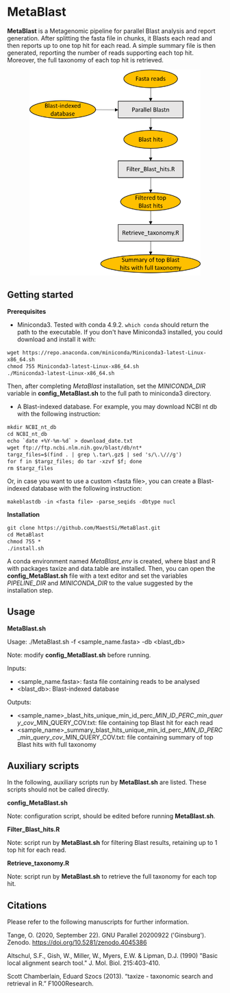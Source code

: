 # MetaBlast

**MetaBlast** is a Metagenomic pipeline for parallel Blast analysis and report generation. After splitting the fasta file in chunks, it Blasts each read and then reports up to one top hit for each read. A simple summary file is then generated, reporting the number of reads supporting each top hit. Moreover, the full taxonomy of each top hit is retrieved.

<p align="center">
  <img src="Figures/MetaBlast.png" alt="drawing" width="400" title="MetaBlast_pipeline">
</p>

## Getting started

**Prerequisites**

* Miniconda3.
Tested with conda 4.9.2.
```which conda``` should return the path to the executable.
If you don't have Miniconda3 installed, you could download and install it with:
```
wget https://repo.anaconda.com/miniconda/Miniconda3-latest-Linux-x86_64.sh
chmod 755 Miniconda3-latest-Linux-x86_64.sh
./Miniconda3-latest-Linux-x86_64.sh
```

Then, after completing _MetaBlast_ installation, set the _MINICONDA_DIR_ variable in **config_MetaBlast.sh** to the full path to miniconda3 directory.

* A Blast-indexed database. For example, you may download NCBI nt db with the following instruction:

```
mkdir NCBI_nt_db
cd NCBI_nt_db
echo `date +%Y-%m-%d` > download_date.txt
wget ftp://ftp.ncbi.nlm.nih.gov/blast/db/nt*
targz_files=$(find . | grep \.tar\.gz$ | sed 's/\.\///g')
for f in $targz_files; do tar -xzvf $f; done
rm $targz_files
```

Or, in case you want to use a custom \<fasta file\>, you can create a Blast-indexed database with the following instruction:

```
makeblastdb -in <fasta file> -parse_seqids -dbtype nucl
```

**Installation**

```
git clone https://github.com/MaestSi/MetaBlast.git
cd MetaBlast
chmod 755 *
./install.sh
```

A conda environment named _MetaBlast_env_ is created, where blast and R with packages taxize and data.table are installed.
Then, you can open the **config_MetaBlast.sh** file with a text editor and set the variables _PIPELINE_DIR_ and _MINICONDA_DIR_ to the value suggested by the installation step.

## Usage

**MetaBlast.sh**

Usage:
./MetaBlast.sh -f \<sample\_name.fasta\> -db \<blast_db\>

Note: modify **config_MetaBlast.sh** before running.

Inputs:

* \<sample\_name.fasta\>: fasta file containing reads to be analysed
* \<blast_db\>: Blast-indexed database

Outputs:
* \<sample_name\>\_blast\_hits\_unique\_min\_id\_perc\_$MIN\_ID\_PERC\_min\_query\_cov\_$MIN\_QUERY\_COV.txt: file containing top Blast hit for each read
* \<sample_name\>\_summary\_blast\_hits\_unique\_min\_id\_perc\_$MIN\_ID\_PERC\_min\_query\_cov\_$MIN\_QUERY\_COV.txt: file containing summary of top Blast hits with full taxonomy

## Auxiliary scripts

In the following, auxiliary scripts run by **MetaBlast.sh** are listed. These scripts should not be called directly.

**config_MetaBlast.sh**

Note: configuration script, should be edited before running **MetaBlast.sh**.

**Filter_Blast_hits.R**

Note: script run by **MetaBlast.sh** for filtering Blast results, retaining up to 1 top hit for each read.

**Retrieve_taxonomy.R**

Note: script run by **MetaBlast.sh** to retrieve the full taxonomy for each top hit.


## Citations

Please refer to the following manuscripts for further information.

Tange, O. (2020, September 22). GNU Parallel 20200922 ('Ginsburg'). Zenodo. https://doi.org/10.5281/zenodo.4045386

Altschul, S.F., Gish, W., Miller, W., Myers, E.W. & Lipman, D.J. (1990) "Basic local alignment search tool." J. Mol. Biol. 215:403-410.

Scott Chamberlain, Eduard Szocs (2013). “taxize - taxonomic search and retrieval in R.” F1000Research.
